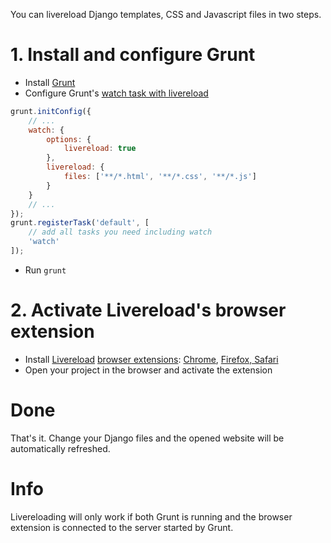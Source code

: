 You can livereload Django templates, CSS and Javascript files in two steps.

# 1. Install and configure Grunt

* Install [Grunt](https://github.com/sinnwerkstatt/sinnwerkstatt-web/wiki/Grunt)
* Configure Grunt's [watch task with livereload](https://github.com/gruntjs/grunt-contrib-watch#optionslivereload)

```javascript
grunt.initConfig({
    // ...
    watch: {
        options: {
            livereload: true
        },
        livereload: {
            files: ['**/*.html', '**/*.css', '**/*.js']
        }
    }
    // ...
});
grunt.registerTask('default', [
    // add all tasks you need including watch
    'watch' 
]);
```

* Run ```grunt```

# 2. Activate Livereload's browser extension

* Install [Livereload](http://livereload.com/) [browser extensions](http://feedback.livereload.com/knowledgebase/articles/86242-how-do-i-install-and-use-the-browser-extensions-): [Chrome](https://chrome.google.com/webstore/detail/livereload/jnihajbhpnppcggbcgedagnkighmdlei), [Firefox, Safari](http://feedback.livereload.com/knowledgebase/articles/86242-how-do-i-install-and-use-the-browser-extensions-)
* Open your project in the browser and activate the extension

# Done
That's it. Change your Django files and the opened website will be automatically refreshed.

# Info
Livereloading will only work if both Grunt is running and the browser extension is connected to the server started by Grunt.
